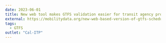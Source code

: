 ```yaml
---
date: 2023-06-01
title: New web tool makes GTFS validation easier for transit agency producers and consumers like journey-planning apps
external: https://mobilitydata.org/new-web-based-version-of-gtfs-schedule-validator-released/
tags:
  - GTFS
outlet: "Cal-ITP"
---
```

